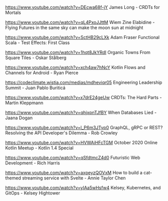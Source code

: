 https://www.youtube.com/watch?v=DEcwa68f-jY James Long - CRDTs for Mortals

https://www.youtube.com/watch?v=qL4PxoJJttM Wiem Zine Elabidine - Flying Futures in the same sky can make the moon sun at midnight

https://www.youtube.com/watch?v=SctHB29cLXk Adam Fraser Functional Scala - Test Effects: First Class

https://www.youtube.com/watch?v=1hqt8JkYRdI Organic Towns From Square Tiles - Oskar Stålberg

https://www.youtube.com/watch?v=xch4aw7hNcY Kotlin Flows and Channels for Android - Ryan Pierce

https://codeclimate.wistia.com/medias/mdheviqr05 Engineering Leadership Summit - Juan Pablo Buriticá

https://www.youtube.com/watch?v=x7drE24geUw CRDTs: The Hard Parts - Martin Kleppmann

https://www.youtube.com/watch?v=qhjxpnTJfBY When Databases Lied - Jaana Dogan 

https://www.youtube.com/watch?v=l_P6m3JTyp0 GraphQL, gRPC or REST? Resolving the API Developer's Dilemma - Rob Crowley

https://www.youtube.com/watch?v=HVWAiHFcTGM October 2020 Online Kotlin Meetup - Kotlin 1.4 Special 

https://www.youtube.com/watch?v=qSfdtmcZ4d0 Futuristic Web Development - Rich Harris

https://www.youtube.com/watch?v=axpeyzQOVxM How to build a cat-themed streaming service with Svelte - Annie Taylor Chen

https://www.youtube.com/watch?v=yIAa5wHsfw4 Kelsey, Kubernetes, and GitOps - Kelsey Hightower


